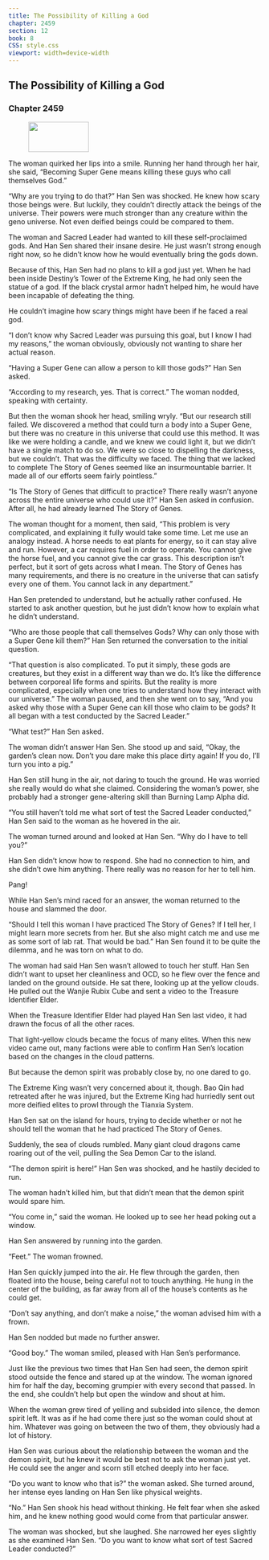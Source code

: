 ```yaml
---
title: The Possibility of Killing a God
chapter: 2459
section: 12
book: 8
CSS: style.css
viewport: width=device-width
---
```


## The Possibility of Killing a God

### Chapter 2459

<figure>
	<img src="../Images/gem.gif" alt="" id="gem" width="120" height="60" />
</figure>

The woman quirked her lips into a smile. Running her hand through her hair, she said, “Becoming Super Gene means killing these guys who call themselves God.”

“Why are you trying to do that?” Han Sen was shocked. He knew how scary those beings were. But luckily, they couldn’t directly attack the beings of the universe. Their powers were much stronger than any creature within the geno universe. Not even deified beings could be compared to them.

The woman and Sacred Leader had wanted to kill these self-proclaimed gods. And Han Sen shared their insane desire. He just wasn’t strong enough right now, so he didn’t know how he would eventually bring the gods down.

Because of this, Han Sen had no plans to kill a god just yet. When he had been inside Destiny’s Tower of the Extreme King, he had only seen the statue of a god. If the black crystal armor hadn’t helped him, he would have been incapable of defeating the thing.

He couldn’t imagine how scary things might have been if he faced a real god.

“I don’t know why Sacred Leader was pursuing this goal, but I know I had my reasons,” the woman obviously, obviously not wanting to share her actual reason.

“Having a Super Gene can allow a person to kill those gods?” Han Sen asked.

“According to my research, yes. That is correct.” The woman nodded, speaking with certainty.

But then the woman shook her head, smiling wryly. “But our research still failed. We discovered a method that could turn a body into a Super Gene, but there was no creature in this universe that could use this method. It was like we were holding a candle, and we knew we could light it, but we didn’t have a single match to do so. We were so close to dispelling the darkness, but we couldn’t. That was the difficulty we faced. The thing that we lacked to complete The Story of Genes seemed like an insurmountable barrier. It made all of our efforts seem fairly pointless.”

“Is The Story of Genes that difficult to practice? There really wasn’t anyone across the entire universe who could use it?” Han Sen asked in confusion. After all, he had already learned The Story of Genes.

The woman thought for a moment, then said, “This problem is very complicated, and explaining it fully would take some time. Let me use an analogy instead. A horse needs to eat plants for energy, so it can stay alive and run. However, a car requires fuel in order to operate. You cannot give the horse fuel, and you cannot give the car grass. This description isn’t perfect, but it sort of gets across what I mean. The Story of Genes has many requirements, and there is no creature in the universe that can satisfy every one of them. You cannot lack in any department.”

Han Sen pretended to understand, but he actually rather confused. He started to ask another question, but he just didn’t know how to explain what he didn’t understand.

“Who are those people that call themselves Gods? Why can only those with a Super Gene kill them?” Han Sen returned the conversation to the initial question.

“That question is also complicated. To put it simply, these gods are creatures, but they exist in a different way than we do. It’s like the difference between corporeal life forms and spirits. But the reality is more complicated, especially when one tries to understand how they interact with our universe.” The woman paused, and then she went on to say, “And you asked why those with a Super Gene can kill those who claim to be gods? It all began with a test conducted by the Sacred Leader.”

“What test?” Han Sen asked.

The woman didn’t answer Han Sen. She stood up and said, “Okay, the garden’s clean now. Don’t you dare make this place dirty again! If you do, I’ll turn you into a pig.”

Han Sen still hung in the air, not daring to touch the ground. He was worried she really would do what she claimed. Considering the woman’s power, she probably had a stronger gene-altering skill than Burning Lamp Alpha did.

“You still haven’t told me what sort of test the Sacred Leader conducted,” Han Sen said to the woman as he hovered in the air.

The woman turned around and looked at Han Sen. “Why do I have to tell you?”

Han Sen didn’t know how to respond. She had no connection to him, and she didn’t owe him anything. There really was no reason for her to tell him.

Pang!

While Han Sen’s mind raced for an answer, the woman returned to the house and slammed the door.

“Should I tell this woman I have practiced The Story of Genes? If I tell her, I might learn more secrets from her. But she also might catch me and use me as some sort of lab rat. That would be bad.” Han Sen found it to be quite the dilemma, and he was torn on what to do.

The woman had said Han Sen wasn’t allowed to touch her stuff. Han Sen didn’t want to upset her cleanliness and OCD, so he flew over the fence and landed on the ground outside. He sat there, looking up at the yellow clouds. He pulled out the Wanjie Rubix Cube and sent a video to the Treasure Identifier Elder.

When the Treasure Identifier Elder had played Han Sen last video, it had drawn the focus of all the other races.

That light-yellow clouds became the focus of many elites. When this new video came out, many factions were able to confirm Han Sen’s location based on the changes in the cloud patterns.

But because the demon spirit was probably close by, no one dared to go.

The Extreme King wasn’t very concerned about it, though. Bao Qin had retreated after he was injured, but the Extreme King had hurriedly sent out more deified elites to prowl through the Tianxia System.

Han Sen sat on the island for hours, trying to decide whether or not he should tell the woman that he had practiced The Story of Genes.

Suddenly, the sea of clouds rumbled. Many giant cloud dragons came roaring out of the veil, pulling the Sea Demon Car to the island.

“The demon spirit is here!” Han Sen was shocked, and he hastily decided to run.

The woman hadn’t killed him, but that didn’t mean that the demon spirit would spare him.

“You come in,” said the woman. He looked up to see her head poking out a window.

Han Sen answered by running into the garden.

“Feet.” The woman frowned.

Han Sen quickly jumped into the air. He flew through the garden, then floated into the house, being careful not to touch anything. He hung in the center of the building, as far away from all of the house’s contents as he could get.

“Don’t say anything, and don’t make a noise,” the woman advised him with a frown.

Han Sen nodded but made no further answer.

“Good boy.” The woman smiled, pleased with Han Sen’s performance.

Just like the previous two times that Han Sen had seen, the demon spirit stood outside the fence and stared up at the window. The woman ignored him for half the day, becoming grumpier with every second that passed. In the end, she couldn’t help but open the window and shout at him.

When the woman grew tired of yelling and subsided into silence, the demon spirit left. It was as if he had come there just so the woman could shout at him. Whatever was going on between the two of them, they obviously had a lot of history.

Han Sen was curious about the relationship between the woman and the demon spirit, but he knew it would be best not to ask the woman just yet. He could see the anger and scorn still etched deeply into her face.

“Do you want to know who that is?” the woman asked. She turned around, her intense eyes landing on Han Sen like physical weights.

“No.” Han Sen shook his head without thinking. He felt fear when she asked him, and he knew nothing good would come from that particular answer.

The woman was shocked, but she laughed. She narrowed her eyes slightly as she examined Han Sen. “Do you want to know what sort of test Sacred Leader conducted?”
